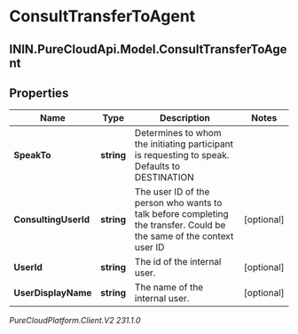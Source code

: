 # ConsultTransferToAgent

## ININ.PureCloudApi.Model.ConsultTransferToAgent

## Properties

|Name | Type | Description | Notes|
|------------ | ------------- | ------------- | -------------|
| **SpeakTo** | **string** | Determines to whom the initiating participant is requesting to speak. Defaults to DESTINATION | |
| **ConsultingUserId** | **string** | The user ID of the person who wants to talk before completing the transfer. Could be the same of the context user ID | [optional] |
| **UserId** | **string** | The id of the internal user. | [optional] |
| **UserDisplayName** | **string** | The name of the internal user. | [optional] |



_PureCloudPlatform.Client.V2 231.1.0_
